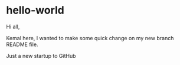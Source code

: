 # hello-world

Hi all, 

Kemal here, I wanted to make some quick change on my new branch README file. 

Just a new startup to GitHub

